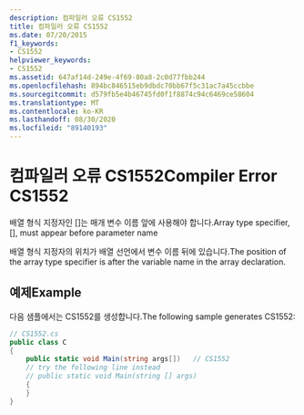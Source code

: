 ```yaml
---
description: 컴파일러 오류 CS1552
title: 컴파일러 오류 CS1552
ms.date: 07/20/2015
f1_keywords:
- CS1552
helpviewer_keywords:
- CS1552
ms.assetid: 647af14d-249e-4f69-80a8-2c0d77fbb244
ms.openlocfilehash: 894bc846515eb9dbdc70bb67f5c31ac7a45ccbbe
ms.sourcegitcommit: d579fb5e4b46745fd0f1f8874c94c6469ce58604
ms.translationtype: MT
ms.contentlocale: ko-KR
ms.lasthandoff: 08/30/2020
ms.locfileid: "89140193"
---
```

# <a name="compiler-error-cs1552"></a><span data-ttu-id="18e66-103">컴파일러 오류 CS1552</span><span class="sxs-lookup"><span data-stu-id="18e66-103">Compiler Error CS1552</span></span>
<span data-ttu-id="18e66-104">배열 형식 지정자인 []는 매개 변수 이름 앞에 사용해야 합니다.</span><span class="sxs-lookup"><span data-stu-id="18e66-104">Array type specifier, [], must appear before parameter name</span></span>  
  
 <span data-ttu-id="18e66-105">배열 형식 지정자의 위치가 배열 선언에서 변수 이름 뒤에 있습니다.</span><span class="sxs-lookup"><span data-stu-id="18e66-105">The position of the array type specifier is after the variable name in the array declaration.</span></span>  
  
## <a name="example"></a><span data-ttu-id="18e66-106">예제</span><span class="sxs-lookup"><span data-stu-id="18e66-106">Example</span></span>  
 <span data-ttu-id="18e66-107">다음 샘플에서는 CS1552를 생성합니다.</span><span class="sxs-lookup"><span data-stu-id="18e66-107">The following sample generates CS1552:</span></span>  
  
```csharp  
// CS1552.cs  
public class C  
{  
    public static void Main(string args[])   // CS1552  
    // try the following line instead  
    // public static void Main(string [] args)  
    {  
    }  
}  
```
